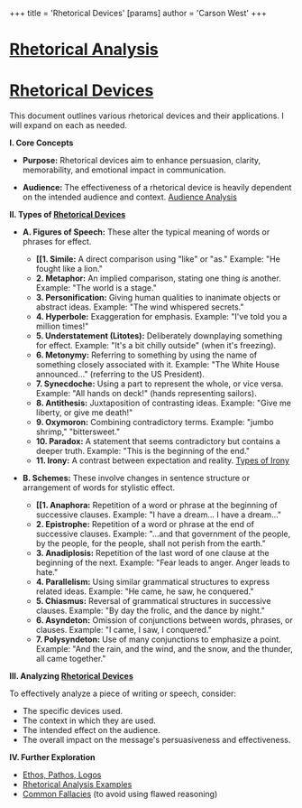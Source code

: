 +++
 title = 'Rhetorical Devices'
[params]
	author = 'Carson West'
+++
# [Rhetorical Analysis](./../rhetorical-analysis/)
# [Rhetorical Devices](./../rhetorical-devices/)

This document outlines various rhetorical devices and their applications.  I will expand on each as needed.

**I. Core Concepts**

* **Purpose:**  Rhetorical devices aim to enhance persuasion, clarity, memorability, and emotional impact in communication.

* **Audience:** The effectiveness of a rhetorical device is heavily dependent on the intended audience and context. [Audience Analysis](./../audience-analysis/)


**II.  Types of [Rhetorical Devices](./../rhetorical-devices/)**

* **A. Figures of Speech:** These alter the typical meaning of words or phrases for effect.

    * **[[1. Simile:** A direct comparison using "like" or "as."  Example:  "He fought like a lion."
    * **2. Metaphor:** An implied comparison, stating one thing *is* another. Example: "The world is a stage."
    * **3. Personification:** Giving human qualities to inanimate objects or abstract ideas. Example: "The wind whispered secrets."
    * **4. Hyperbole:**  Exaggeration for emphasis. Example: "I've told you a million times!"
    * **5. Understatement (Litotes):** Deliberately downplaying something for effect. Example: "It's a bit chilly outside" (when it's freezing).
    * **6. Metonymy:**  Referring to something by using the name of something closely associated with it. Example: "The White House announced..." (referring to the US President).
    * **7. Synecdoche:**  Using a part to represent the whole, or vice versa. Example: "All hands on deck!" (hands representing sailors).
    * **8. Antithesis:** Juxtaposition of contrasting ideas. Example: "Give me liberty, or give me death!"
    * **9. Oxymoron:**  Combining contradictory terms. Example: "jumbo shrimp," "bittersweet."
    * **10. Paradox:** A statement that seems contradictory but contains a deeper truth. Example: "This is the beginning of the end."
    * **11. Irony:**  A contrast between expectation and reality.  [Types of Irony](./../types-of-irony/)


* **B. Schemes:**  These involve changes in sentence structure or arrangement of words for stylistic effect.

    * **[[1. Anaphora:** Repetition of a word or phrase at the beginning of successive clauses. Example:  "I have a dream... I have a dream..."
    * **2. Epistrophe:** Repetition of a word or phrase at the end of successive clauses. Example: "...and that government of the people, by the people, for the people, shall not perish from the earth."
    * **3. Anadiplosis:** Repetition of the last word of one clause at the beginning of the next. Example: "Fear leads to anger. Anger leads to hate."
    * **4. Parallelism:**  Using similar grammatical structures to express related ideas. Example: "He came, he saw, he conquered."
    * **5. Chiasmus:**  Reversal of grammatical structures in successive clauses. Example: "By day the frolic, and the dance by night."
    * **6. Asyndeton:**  Omission of conjunctions between words, phrases, or clauses. Example: "I came, I saw, I conquered."
    * **7. Polysyndeton:**  Use of many conjunctions to emphasize a point. Example: "And the rain, and the wind, and the snow, and the thunder, all came together."


**III.  Analyzing [Rhetorical Devices](./../rhetorical-devices/)**

To effectively analyze a piece of writing or speech, consider:

* The specific devices used.
* The context in which they are used.
* The intended effect on the audience.
* The overall impact on the message's persuasiveness and effectiveness.


**IV.  Further Exploration**

* [Ethos, Pathos, Logos](./../ethos-pathos-logos/)
* [Rhetorical Analysis Examples](./../rhetorical-analysis-examples/)
* [Common Fallacies](./../common-fallacies/)  (to avoid using flawed reasoning)

